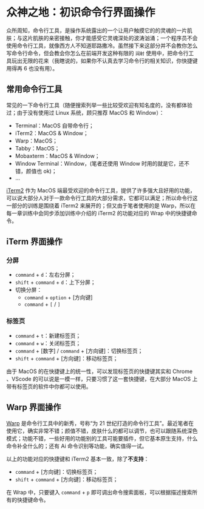 # 众神之地：初识命令行界面操作

众所周知，命令行工具，是操作系统露出的一个让用户触摸它的的灵魂的一片肌肤；与这片肌肤的亲密接触，你才能感受它灵魂深处的波涛汹涌；一个程序员不会使用命令行工具，就像西方人不知道耶路撒冷。虽然接下来这部分并不会教你怎么写命令行命令，但会教会你怎么在前端开发这种有限的 `润射` 使用中，把命令行工具玩出无限的花来（我瞎说的，如果你不认真去学习命令行的相关知识，你快捷键用得再 6 也没有用）。

## 常用命令行工具

常见的一下命令行工具（随便搜索列举一些比较受欢迎有知名度的，没有都体验过；由于没有使用过 Linux 系统，顾只推荐 MacOS 和 Window）：

- Terminal：MacOS 自带命令行；
- iTerm2：MacOS & Window；
- Warp：MacOS；
- Tabby：MacOS；
- Mobaxterm：MacOS & Window；
- Window Terminal：Window，(笔者还使用 Window 时用的就是它，还不错，颜值也 ok)；
- ...

[iTerm2](https://iterm2.com/) 作为 MacOS 端最受欢迎的命令行工具，提供了许多强大且好用的功能，可以说大部分人对于一款命令行工具的大部分需求，它都可以满足；所以命令行这一部分的训练是围绕着 iTerm2 来展开的；但又由于笔者使用的是 Warp，所以在每一章训练中会同步添加训练中介绍的 iTerm2 的功能对应的 Wrap 中的快捷键命令。

## iTerm 界面操作

### 分屏

- `command` + `d`：左右分屏；
- `shift` + `command` + `d`：上下分屏；
- 切换分屏：
  + `command` + `option` + [方向键]
  + `command` + `[` / `]`

### 标签页

- `command` + `t`：新建标签页；
- `command` + `w`：关闭标签页；
- `command` + [数字] / `command` + [方向键]：切换标签页；
- `shift` + `command` + [方向键]：移动标签页；

由于 MacOS 的在快捷键上的统一性，可以发现标签页的快捷键其实和 Chrome 、VScode 的可以说是一模一样，只要习惯了这一套快捷键，在大部分 MacOS 上带有标签页的软件中你都可以使用。

## Warp 界面操作

[Warp](https://www.warp.dev/) 是命令行工具中的新秀，号称“为 21 世纪打造的命令行工具”。最近笔者在使用它，确实非常不错；颜值不错，皮肤什么的都可以调节，也可以跟随系统深色模式；功能不错，一些好用的功能别的工具可能要插件，但它基本原生支持，什么命令补全什么的；还有 Ai 命令识别等功能，确实值得一试。

以上的功能对应的快捷键和 iTerm2 基本一致，除了**不支持**：

- `command` + [方向键]：切换标签页；
- `shift` + `command` + [方向键]：移动标签页；

在 Wrap 中，只要键入 `command` + `p` 即可调出命令搜索面板，可以根据描述搜索所有的快捷键命令。